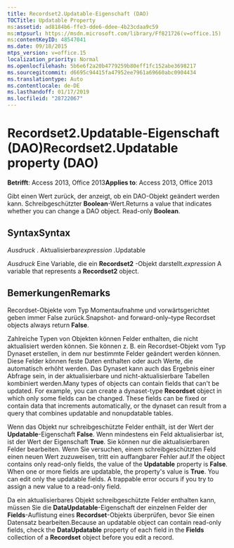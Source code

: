 ```yaml
---
title: Recordset2.Updatable-Eigenschaft (DAO)
TOCTitle: Updatable Property
ms:assetid: ad8184b6-ffe3-dde6-ddee-4b23cdaa9c59
ms:mtpsurl: https://msdn.microsoft.com/library/Ff821726(v=office.15)
ms:contentKeyID: 48547041
ms.date: 09/18/2015
mtps_version: v=office.15
localization_priority: Normal
ms.openlocfilehash: 5b6e6f2a20b4779259b80eff1fc152abe3698217
ms.sourcegitcommit: d6695c94415fa47952ee7961a69660abc0904434
ms.translationtype: Auto
ms.contentlocale: de-DE
ms.lasthandoff: 01/17/2019
ms.locfileid: "28722067"
---
```

# <a name="recordset2updatable-property-dao"></a><span data-ttu-id="70e5f-102">Recordset2.Updatable-Eigenschaft (DAO)</span><span class="sxs-lookup"><span data-stu-id="70e5f-102">Recordset2.Updatable property (DAO)</span></span>


<span data-ttu-id="70e5f-103">**Betrifft**: Access 2013, Office 2013</span><span class="sxs-lookup"><span data-stu-id="70e5f-103">**Applies to**: Access 2013, Office 2013</span></span>

<span data-ttu-id="70e5f-p101">Gibt einen Wert zurück, der anzeigt, ob ein DAO-Objekt geändert werden kann. Schreibgeschützter **Boolean**-Wert.</span><span class="sxs-lookup"><span data-stu-id="70e5f-p101">Returns a value that indicates whether you can change a DAO object. Read-only **Boolean**.</span></span>

## <a name="syntax"></a><span data-ttu-id="70e5f-106">Syntax</span><span class="sxs-lookup"><span data-stu-id="70e5f-106">Syntax</span></span>

<span data-ttu-id="70e5f-107">*Ausdruck* . Aktualisierbar</span><span class="sxs-lookup"><span data-stu-id="70e5f-107">*expression* .Updatable</span></span>

<span data-ttu-id="70e5f-108">*Ausdruck* Eine Variable, die ein **Recordset2** -Objekt darstellt.</span><span class="sxs-lookup"><span data-stu-id="70e5f-108">*expression* A variable that represents a **Recordset2** object.</span></span>

## <a name="remarks"></a><span data-ttu-id="70e5f-109">Bemerkungen</span><span class="sxs-lookup"><span data-stu-id="70e5f-109">Remarks</span></span>

<span data-ttu-id="70e5f-110">Recordset-Objekte vom Typ Momentaufnahme und vorwärtsgerichtet geben immer False zurück.</span><span class="sxs-lookup"><span data-stu-id="70e5f-110">Snapshot- and forward-only–type Recordset objects always return **False**.</span></span>

<span data-ttu-id="70e5f-p102">Zahlreiche Typen von Objekten können Felder enthalten, die nicht aktualisiert werden können. Sie können z. B. ein Recordset-Objekt vom Typ Dynaset erstellen, in dem nur bestimmte Felder geändert werden können. Diese Felder können feste Daten enthalten oder auch Werte, die automatisch erhöht werden. Das Dynaset kann auch das Ergebnis einer Abfrage sein, in der aktualisierbare und nicht-aktualisierbare Tabellen kombiniert werden.</span><span class="sxs-lookup"><span data-stu-id="70e5f-p102">Many types of objects can contain fields that can't be updated. For example, you can create a dynaset-type **Recordset** object in which only some fields can be changed. These fields can be fixed or contain data that increments automatically, or the dynaset can result from a query that combines updatable and nonupdatable tables.</span></span>

<span data-ttu-id="70e5f-p103">Wenn das Objekt nur schreibgeschützte Felder enthält, ist der Wert der **Updatable**-Eigenschaft **False**. Wenn mindestens ein Feld aktualisierbar ist, ist der Wert der Eigenschaft **True**. Sie können nur die aktualisierbaren Felder bearbeiten. Wenn Sie versuchen, einem schreibgeschützten Feld einen neuen Wert zuzuweisen, tritt ein auffangbarer Fehler auf.</span><span class="sxs-lookup"><span data-stu-id="70e5f-p103">If the object contains only read-only fields, the value of the **Updatable** property is **False**. When one or more fields are updatable, the property's value is **True**. You can edit only the updatable fields. A trappable error occurs if you try to assign a new value to a read-only field.</span></span>

<span data-ttu-id="70e5f-118">Da ein aktualisierbares Objekt schreibgeschützte Felder enthalten kann, müssen Sie die **DataUpdatable**-Eigenschaft der einzelnen Felder der **Fields**-Auflistung eines **Recordset**-Objekts überprüfen, bevor Sie einen Datensatz bearbeiten.</span><span class="sxs-lookup"><span data-stu-id="70e5f-118">Because an updatable object can contain read-only fields, check the **DataUpdatable** property of each field in the **Fields** collection of a **Recordset** object before you edit a record.</span></span>

